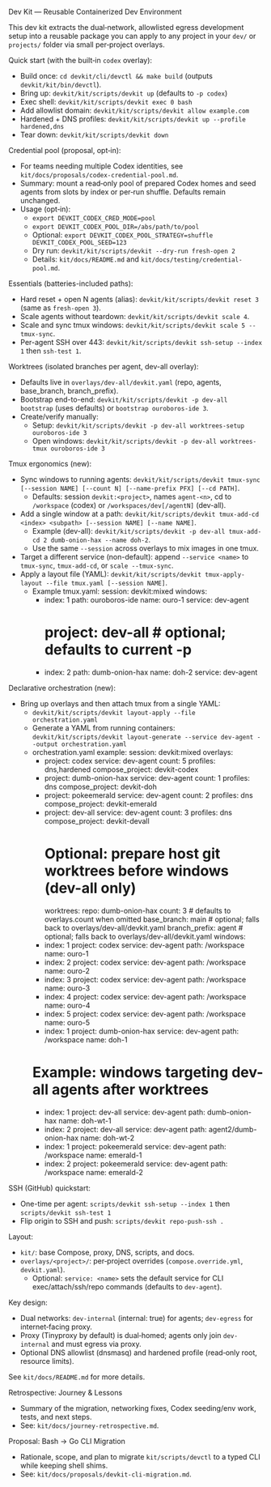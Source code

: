 Dev Kit — Reusable Containerized Dev Environment

This dev kit extracts the dual‑network, allowlisted egress development setup into a reusable package you can apply to any project in your `dev/` or `projects/` folder via small per‑project overlays.

Quick start (with the built‑in `codex` overlay):
- Build once: `cd devkit/cli/devctl && make build` (outputs `devkit/kit/bin/devctl`).
- Bring up: `devkit/kit/scripts/devkit up` (defaults to `-p codex`)
- Exec shell: `devkit/kit/scripts/devkit exec 0 bash`
- Add allowlist domain: `devkit/kit/scripts/devkit allow example.com`
- Hardened + DNS profiles: `devkit/kit/scripts/devkit up --profile hardened,dns`
- Tear down: `devkit/kit/scripts/devkit down`

Credential pool (proposal, opt‑in):
- For teams needing multiple Codex identities, see `kit/docs/proposals/codex-credential-pool.md`.
- Summary: mount a read‑only pool of prepared Codex homes and seed agents from slots by index or per‑run shuffle. Defaults remain unchanged.
 - Usage (opt‑in):
   - `export DEVKIT_CODEX_CRED_MODE=pool`
   - `export DEVKIT_CODEX_POOL_DIR=/abs/path/to/pool`
   - Optional: `export DEVKIT_CODEX_POOL_STRATEGY=shuffle DEVKIT_CODEX_POOL_SEED=123`
   - Dry run: `devkit/kit/scripts/devkit --dry-run fresh-open 2`
   - Details: `kit/docs/README.md` and `kit/docs/testing/credential-pool.md`.

Essentials (batteries-included paths):
- Hard reset + open N agents (alias): `devkit/kit/scripts/devkit reset 3` (same as `fresh-open 3`).
- Scale agents without teardown: `devkit/kit/scripts/devkit scale 4`.
- Scale and sync tmux windows: `devkit/kit/scripts/devkit scale 5 --tmux-sync`.
- Per-agent SSH over 443: `devkit/kit/scripts/devkit ssh-setup --index 1` then `ssh-test 1`.

Worktrees (isolated branches per agent, dev-all overlay):
- Defaults live in `overlays/dev-all/devkit.yaml` (repo, agents, base_branch, branch_prefix).
- Bootstrap end-to-end: `devkit/kit/scripts/devkit -p dev-all bootstrap` (uses defaults) or `bootstrap ouroboros-ide 3`.
- Create/verify manually:
  - Setup: `devkit/kit/scripts/devkit -p dev-all worktrees-setup ouroboros-ide 3`
  - Open windows: `devkit/kit/scripts/devkit -p dev-all worktrees-tmux ouroboros-ide 3`

Tmux ergonomics (new):
- Sync windows to running agents: `devkit/kit/scripts/devkit tmux-sync [--session NAME] [--count N] [--name-prefix PFX] [--cd PATH]`.
  - Defaults: session `devkit:<project>`, names `agent-<n>`, cd to `/workspace` (codex) or `/workspaces/dev[/agentN]` (dev-all).
- Add a single window at a path: `devkit/kit/scripts/devkit tmux-add-cd <index> <subpath> [--session NAME] [--name NAME]`.
  - Example (dev-all): `devkit/kit/scripts/devkit -p dev-all tmux-add-cd 2 dumb-onion-hax --name doh-2`.
  - Use the same `--session` across overlays to mix images in one tmux.
- Target a different service (non-default): append `--service <name>` to `tmux-sync`, `tmux-add-cd`, or `scale --tmux-sync`.
- Apply a layout file (YAML): `devkit/kit/scripts/devkit tmux-apply-layout --file tmux.yaml [--session NAME]`.
  - Example tmux.yaml:
    session: devkit:mixed
    windows:
      - index: 1
        path: ouroboros-ide
        name: ouro-1
        service: dev-agent
        # project: dev-all     # optional; defaults to current -p
      - index: 2
        path: dumb-onion-hax
        name: doh-2
        service: dev-agent

Declarative orchestration (new):
- Bring up overlays and then attach tmux from a single YAML:
  - `devkit/kit/scripts/devkit layout-apply --file orchestration.yaml`
  - Generate a YAML from running containers: `devkit/kit/scripts/devkit layout-generate --service dev-agent --output orchestration.yaml`
  - orchestration.yaml example:
    session: devkit:mixed
    overlays:
      - project: codex
        service: dev-agent
        count: 5
        profiles: dns,hardened
        compose_project: devkit-codex
      - project: dumb-onion-hax
        service: dev-agent
        count: 1
        profiles: dns
        compose_project: devkit-doh
      - project: pokeemerald
        service: dev-agent
        count: 2
        profiles: dns
        compose_project: devkit-emerald
      - project: dev-all
        service: dev-agent
        count: 3
        profiles: dns
        compose_project: devkit-devall
        # Optional: prepare host git worktrees before windows (dev-all only)
        worktrees:
          repo: dumb-onion-hax
          count: 3              # defaults to overlays.count when omitted
          base_branch: main     # optional; falls back to overlays/dev-all/devkit.yaml
          branch_prefix: agent  # optional; falls back to overlays/dev-all/devkit.yaml
    windows:
      - index: 1
        project: codex
        service: dev-agent
        path: /workspace
        name: ouro-1
      - index: 2
        project: codex
        service: dev-agent
        path: /workspace
        name: ouro-2
      - index: 3
        project: codex
        service: dev-agent
        path: /workspace
        name: ouro-3
      - index: 4
        project: codex
        service: dev-agent
        path: /workspace
        name: ouro-4
      - index: 5
        project: codex
        service: dev-agent
        path: /workspace
        name: ouro-5
      - index: 1
        project: dumb-onion-hax
        service: dev-agent
        path: /workspace
        name: doh-1
      # Example: windows targeting dev-all agents after worktrees
      - index: 1
        project: dev-all
        service: dev-agent
        path: dumb-onion-hax
        name: doh-wt-1
      - index: 2
        project: dev-all
        service: dev-agent
        path: agent2/dumb-onion-hax
        name: doh-wt-2
      - index: 1
        project: pokeemerald
        service: dev-agent
        path: /workspace
        name: emerald-1
      - index: 2
        project: pokeemerald
        service: dev-agent
        path: /workspace
        name: emerald-2

SSH (GitHub) quickstart:
- One-time per agent: `scripts/devkit ssh-setup --index 1` then `scripts/devkit ssh-test 1`
- Flip origin to SSH and push: `scripts/devkit repo-push-ssh .`

Layout:
- `kit/`: base Compose, proxy, DNS, scripts, and docs.
- `overlays/<project>/`: per‑project overrides (`compose.override.yml`, `devkit.yaml`).
  - Optional: `service: <name>` sets the default service for CLI exec/attach/ssh/repo commands (defaults to `dev-agent`).

Key design:
- Dual networks: `dev-internal` (internal: true) for agents; `dev-egress` for internet‑facing proxy.
- Proxy (Tinyproxy by default) is dual‑homed; agents only join `dev-internal` and must egress via proxy.
- Optional DNS allowlist (dnsmasq) and hardened profile (read‑only root, resource limits).

See `kit/docs/README.md` for more details.


Retrospective: Journey & Lessons
- Summary of the migration, networking fixes, Codex seeding/env work, tests, and next steps.
- See: `kit/docs/journey-retrospective.md`.


Proposal: Bash → Go CLI Migration
- Rationale, scope, and plan to migrate `kit/scripts/devctl` to a typed CLI while keeping shell shims.
- See: `kit/docs/proposals/devkit-cli-migration.md`.
